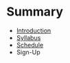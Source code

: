 # Summary

* [Introduction](README.md)
* [Syllabus](dm1123_vfs_syllabus.md)
* [Schedule](dm1123_schedule_overview.md)
* Sign-Up

